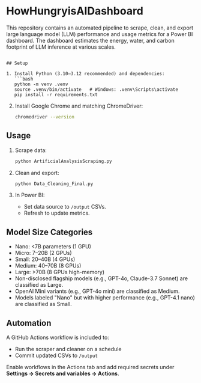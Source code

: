 # HowHungryisAIDashboard

This repository contains an automated pipeline to scrape, clean, and export large language model (LLM) performance and usage metrics for a Power BI dashboard. The dashboard estimates the energy, water, and carbon footprint of LLM inference at various scales.

```

## Setup

1. Install Python (3.10–3.12 recommended) and dependencies:
   ```bash
   python -m venv .venv
   source .venv/bin/activate   # Windows: .venv\Scripts\activate
   pip install -r requirements.txt
   ```

2. Install Google Chrome and matching ChromeDriver:
   ```bash
   chromedriver --version
   ```

## Usage

1. Scrape data:
   ```bash
   python ArtificialAnalysisScraping.py
   ```

2. Clean and export:
   ```bash
   python Data_Cleaning_Final.py
   ```

3. In Power BI:
   - Set data source to `/output` CSVs.
   - Refresh to update metrics.

## Model Size Categories

- Nano: <7B parameters (1 GPU)  
- Micro: 7–20B (2 GPUs)  
- Small: 20–40B (4 GPUs)  
- Medium: 40–70B (8 GPUs)  
- Large: >70B (8 GPUs high-memory)  
- Non-disclosed flagship models (e.g., GPT-4o, Claude-3.7 Sonnet) are classified as Large.  
- OpenAI Mini variants (e.g., GPT-4o mini) are classified as Medium.  
- Models labeled "Nano" but with higher performance (e.g., GPT-4.1 nano) are classified as Small.

## Automation

A GitHub Actions workflow is included to:
- Run the scraper and cleaner on a schedule
- Commit updated CSVs to `/output`

Enable workflows in the Actions tab and add required secrets under **Settings → Secrets and variables → Actions**.



